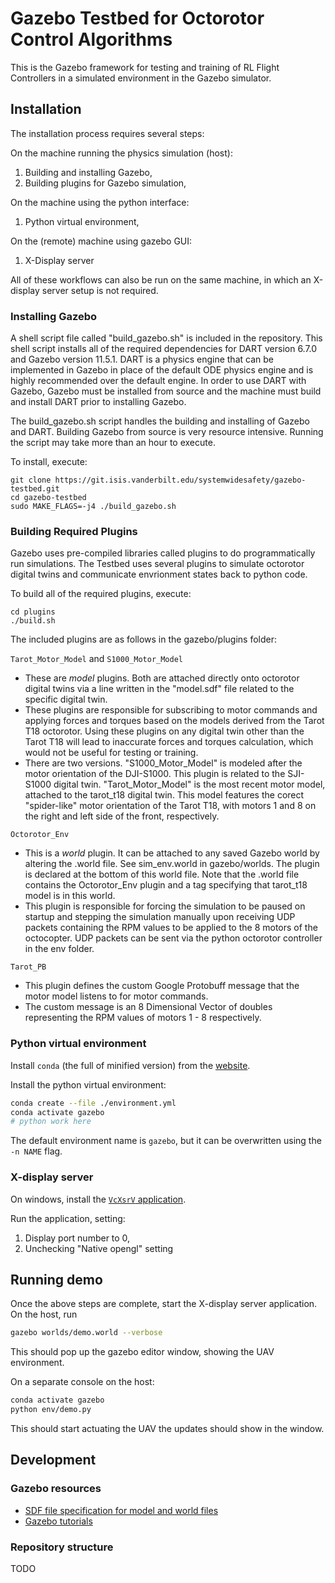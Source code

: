 # Gazebo Testbed for Octorotor Control Algorithms

This is the Gazebo framework for testing and training of RL Flight Controllers in a simulated 
environment in the Gazebo simulator.


## Installation

The installation process requires several steps:

On the machine running the physics simulation (host):

1. Building and installing Gazebo,
2. Building plugins for Gazebo simulation,

On the machine using the python interface:

1. Python virtual environment,

On the (remote) machine using gazebo GUI:

1. X-Display server

All of these workflows can also be run on the same machine, in which an X-display server setup is not required.

### Installing Gazebo

A shell script file called "build_gazebo.sh" is included in the repository. This shell script installs all of the required dependencies for DART version 6.7.0 and Gazebo version 11.5.1. DART is a physics engine that can be implemented in Gazebo in place of the default ODE physics engine and is highly recommended over the default engine. In order to use DART with Gazebo, Gazebo must be installed from source and the machine must build and install DART prior to installing Gazebo.

The build_gazebo.sh script handles the building and installing of Gazebo and DART. Building Gazebo from source is very resource intensive. Running the script may take more than an hour to execute.

To install, execute:

	git clone https://git.isis.vanderbilt.edu/systemwidesafety/gazebo-testbed.git
	cd gazebo-testbed
	sudo MAKE_FLAGS=-j4 ./build_gazebo.sh
	

### Building Required Plugins

Gazebo uses pre-compiled libraries called plugins to do programmatically run simulations. The Testbed uses several plugins to simulate octorotor digital twins and communicate envrionment states back to python code.

To build all of the required plugins, execute:

	cd plugins
	./build.sh

The included plugins are as follows in the gazebo/plugins folder:

`Tarot_Motor_Model` and `S1000_Motor_Model`

- These are *model* plugins. Both are attached directly onto octorotor digital twins via a line written in the "model.sdf" file related to the specific digital twin.
- These plugins are responsible for subscribing to motor commands and applying forces and torques based on the models derived from the Tarot T18 octorotor. Using these plugins on any digital twin other than the Tarot T18 will lead to inaccurate forces and torques calculation, which would not be useful for testing or training.
- There are two versions. "S1000_Motor_Model" is modeled after the motor orientation of the DJI-S1000. This plugin is related to the SJI-S1000 digital twin. "Tarot_Motor_Model" is the most recent motor model, attached to the tarot_t18 digital twin. This model features the corect "spider-like" motor orientation of the Tarot T18, with motors 1 and 8 on the right and left side of the front, respectively.
					
`Octorotor_Env`

- This is a *world* plugin. It can be attached to any saved Gazebo world by altering the .world file. See sim_env.world in gazebo/worlds. The plugin is declared at the bottom of this world file. Note that the .world file contains the Octorotor_Env plugin and a tag specifying that tarot_t18 model is in this world.
- This plugin is responsible for forcing the simulation to be paused on startup and stepping the simulation manually upon receiving UDP packets containing the RPM values to be applied to the 8 motors of the octocopter. UDP packets can be sent via the python octorotor controller in the env folder.

`Tarot_PB`

- This plugin defines the custom Google Protobuff message that the motor model listens to for motor commands.
- The custom message is an 8 Dimensional Vector of doubles representing the RPM values of motors 1 - 8 respectively.


### Python virtual environment

Install `conda` (the full of minified version) from the [website](https://docs.conda.io/en/latest/miniconda.html).

Install the python virtual environment:

```bash
conda create --file ./environment.yml
conda activate gazebo
# python work here
```

The default environment name is `gazebo`, but it can be overwritten using the `-n NAME` flag.

### X-display server

On windows, install the [`VcXsrV` application](https://sourceforge.net/projects/vcxsrv/).

Run the application, setting:

1. Display port number to 0,
2. Unchecking "Native opengl" setting


## Running demo

Once the above steps are complete, start the X-display server application. On the host, run

```bash
gazebo worlds/demo.world --verbose
```

This should pop up the gazebo editor window, showing the UAV environment.

On a separate console on the host:

```bash
conda activate gazebo
python env/demo.py
```

This should start actuating the UAV the updates should show in the window.


## Development


### Gazebo resources

* [SDF file specification for model and world files](http://sdformat.org/spec)
* [Gazebo tutorials](http://gazebosim.org/tutorials)


### Repository structure

TODO
